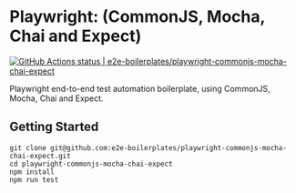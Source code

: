 # Playwright: (CommonJS, Mocha, Chai and Expect)

[![GitHub Actions status | e2e-boilerplates/playwright-commonjs-mocha-chai-expect](https://github.com/e2e-boilerplates/playwright-commonjs-mocha-chai-expect/workflows/playwright-commonjs-mocha-chai-expect/badge.svg)](https://github.com/e2e-boilerplates/playwright-commonjs-mocha-chai-expect/actions?workflow=playwright-commonjs-mocha-chai--expect)

Playwright end-to-end test automation boilerplate, using CommonJS, Mocha, Chai and Expect.

## Getting Started

    git clone git@github.com:e2e-boilerplates/playwright-commonjs-mocha-chai-expect.git
    cd playwright-commonjs-mocha-chai-expect
    npm install
    npm run test
